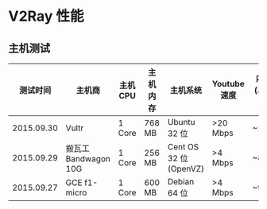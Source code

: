 # V2Ray 性能

## 主机测试

| 测试时间    |  主机商            | 主机 CPU | 主机内存 | 主机系统 | Youtube 速度 | 内存 (单用户) | CPU (单用户) |
| -----------|------------------ | ------- | ------- | ------ | ------- | -----------  | ----------- |
| 2015.09.30 | Vultr             | 1 Core  | 768 MB  | Ubuntu 32 位 | >20 Mbps  | ~11M | < 20% |
| 2015.09.29 | 搬瓦工 Bandwagon 10G | 1 Core  | 256 MB  | Cent OS 32 位 (OpenVZ) | >4 Mbps  | ~8M | < 5% |
| 2015.09.27 | GCE f1-micro        | 1 Core  | 600 MB  | Debian 64 位 | >4 Mbps  | ~9M | < 2% |

